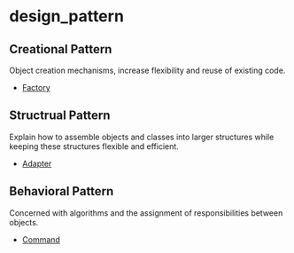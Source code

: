 # design_pattern

## Creational Pattern
Object creation mechanisms, increase flexibility and reuse of existing code.

* [Factory](/Factory/README.md)


## Structrual Pattern
Explain how to assemble objects and classes into larger structures while keeping these structures flexible and efficient.

* [Adapter](/Adapter/README.md)


## Behavioral Pattern
Concerned with algorithms and the assignment of responsibilities between objects.

* [Command](/Command/README.md)